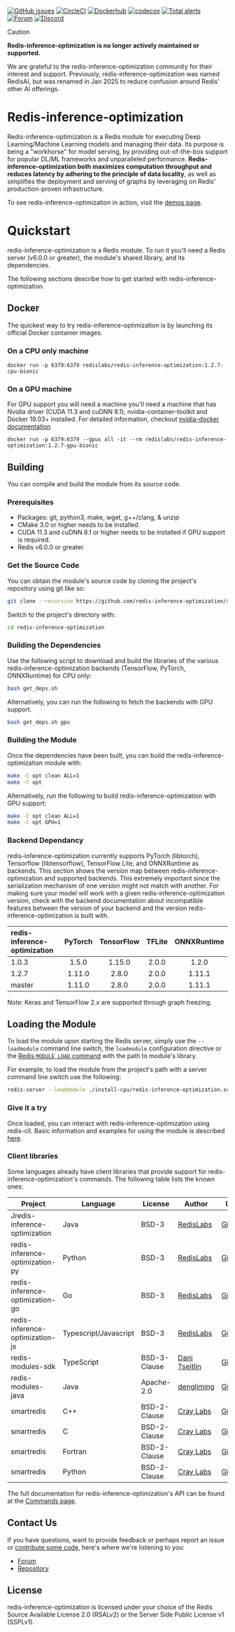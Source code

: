 [![GitHub issues](https://img.shields.io/github/release/redis-inference-optimization/redis-inference-optimization.svg?sort=semver)](https://github.com/redis-inference-optimization/redis-inference-optimization/releases/latest)
[![CircleCI](https://circleci.com/gh/redis-inference-optimization/redis-inference-optimization/tree/master.svg?style=svg)](https://circleci.com/gh/redis-inference-optimization/redis-inference-optimization/tree/master)
[![Dockerhub](https://img.shields.io/badge/dockerhub-redislabs%2Fredis-inference-optimization-blue)](https://hub.docker.com/r/redislabs/redis-inference-optimization/tags/)
[![codecov](https://codecov.io/gh/redis-inference-optimization/redis-inference-optimization/branch/master/graph/badge.svg)](https://codecov.io/gh/redis-inference-optimization/redis-inference-optimization)
[![Total alerts](https://img.shields.io/lgtm/alerts/g/redis-inference-optimization/redis-inference-optimization.svg?logo=lgtm&logoWidth=18)](https://lgtm.com/projects/g/redis-inference-optimization/redis-inference-optimization/alerts/)
[![Forum](https://img.shields.io/badge/Forum-redis-inference-optimization-blue)](https://forum.redislabs.com/c/modules/redis-inference-optimization)
[![Discord](https://img.shields.io/discord/697882427875393627?style=flat-square)](https://discord.gg/rTQm7UZ)

> [!CAUTION]
> **Redis-inference-optimization is no longer actively maintained or supported.**
>
> We are grateful to the redis-inference-optimization community for their interest and support.
> Previously, redis-inference-optimization was named RedisAI, but was renamed in Jan 2025 to reduce confusion around Redis' other AI offerings.

# Redis-inference-optimization
Redis-inference-optimization is a Redis module for executing Deep Learning/Machine Learning models and managing their data. Its purpose is being a "workhorse" for model serving, by providing out-of-the-box support for popular DL/ML frameworks and unparalleled performance. **Redis-inference-optimization both maximizes computation throughput and reduces latency by adhering to the principle of data locality**, as well as simplifies the deployment and serving of graphs by leveraging on Redis' production-proven infrastructure.

To see redis-inference-optimization in action, visit the [demos page](https://oss.redis.com/redis-inference-optimization/examples/). 

# Quickstart
redis-inference-optimization is a Redis module. To run it you'll need a Redis server (v6.0.0 or greater), the module's shared library, and its dependencies.

The following sections describe how to get started with redis-inference-optimization.

## Docker
The quickest way to try redis-inference-optimization is by launching its official Docker container images.
### On a CPU only machine
```
docker run -p 6379:6379 redislabs/redis-inference-optimization:1.2.7-cpu-bionic
```

### On a GPU machine
For GPU support you will need a machine you'll need a machine that has Nvidia driver (CUDA 11.3 and cuDNN 8.1), nvidia-container-toolkit and Docker 19.03+ installed. For detailed information, checkout [nvidia-docker documentation](https://github.com/NVIDIA/nvidia-docker)

```
docker run -p 6379:6379 --gpus all -it --rm redislabs/redis-inference-optimization:1.2.7-gpu-bionic
```


## Building
You can compile and build the module from its source code. 

### Prerequisites
* Packages: git, python3, make, wget, g++/clang, & unzip
* CMake 3.0 or higher needs to be installed.
* CUDA 11.3 and cuDNN 8.1 or higher needs to be installed if GPU support is required.
* Redis v6.0.0 or greater.

### Get the Source Code
You can obtain the module's source code by cloning the project's repository using git like so:

```sh
git clone --recursive https://github.com/redis-inference-optimization/redis-inference-optimization
```

Switch to the project's directory with:

```sh
cd redis-inference-optimization
```

### Building the Dependencies
Use the following script to download and build the libraries of the various redis-inference-optimization backends (TensorFlow, PyTorch, ONNXRuntime) for CPU only:

```sh
bash get_deps.sh
```

Alternatively, you can run the following to fetch the backends with GPU support.

```sh
bash get_deps.sh gpu
```

### Building the Module
Once the dependencies have been built, you can build the redis-inference-optimization module with:

```sh
make -C opt clean ALL=1
make -C opt
```

Alternatively, run the following to build redis-inference-optimization with GPU support:

```sh
make -C opt clean ALL=1
make -C opt GPU=1
```

### Backend Dependancy

redis-inference-optimization currently supports PyTorch (libtorch), Tensorflow (libtensorflow), TensorFlow Lite, and ONNXRuntime as backends. This section shows the version map between redis-inference-optimization and supported backends. This extremely important since the serialization mechanism of one version might not match with another. For making sure your model will work with a given redis-inference-optimization version, check with the backend documentation about incompatible features between the version of your backend and the version redis-inference-optimization is built with.


| redis-inference-optimization | PyTorch  | TensorFlow | TFLite | ONNXRuntime |
|:--------|:--------:|:----------:|:------:|:-----------:|
| 1.0.3   |  1.5.0   |   1.15.0   | 2.0.0  |    1.2.0    |
| 1.2.7   |  1.11.0  |   2.8.0    | 2.0.0  |   1.11.1    |
| master  |  1.11.0  |   2.8.0    | 2.0.0  |   1.11.1    |

Note: Keras and TensorFlow 2.x are supported through graph freezing. 

## Loading the Module
To load the module upon starting the Redis server, simply use the `--loadmodule` command line switch, the `loadmodule` configuration directive or the [Redis `MODULE LOAD` command](https://redis.io/commands/module-load) with the path to module's library.

For example, to load the module from the project's path with a server command line switch use the following:

```sh
redis-server --loadmodule ./install-cpu/redis-inference-optimization.so
```

### Give it a try

Once loaded, you can interact with redis-inference-optimization using redis-cli. Basic information and examples for using the module is described [here](https://oss.redis.com/redis-inference-optimization/intro/#getting-started).

### Client libraries
Some languages already have client libraries that provide support for redis-inference-optimization's commands. The following table lists the known ones:

| Project            | Language              | License      | Author                                           | URL                                                         |
| -------            | --------              | -------      | ------                                           | ---                                                         |
| Jredis-inference-optimization           | Java                  | BSD-3        | [RedisLabs](https://redislabs.com/)              | [Github](https://github.com/redis-inference-optimization/Jredis-inference-optimization)               |
| redis-inference-optimization-py         | Python                | BSD-3        | [RedisLabs](https://redislabs.com/)              | [Github](https://github.com/redis-inference-optimization/redis-inference-optimization-py)             |
| redis-inference-optimization-go         | Go                    | BSD-3        | [RedisLabs](https://redislabs.com/)              | [Github](https://github.com/redis-inference-optimization/redis-inference-optimization-go)             |
| redis-inference-optimization-js         | Typescript/Javascript | BSD-3        | [RedisLabs](https://redislabs.com/)              | [Github](https://github.com/redis-inference-optimization/redis-inference-optimization-js)             |
| redis-modules-sdk  | TypeScript            | BSD-3-Clause | [Dani Tseitlin](https://github.com/danitseitlin) | [Github](https://github.com/danitseitlin/redis-modules-sdk) |
| redis-modules-java | Java                  | Apache-2.0   | [dengliming](https://github.com/dengliming)      | [Github](https://github.com/dengliming/redis-modules-java)  |
| smartredis         | C++                   | BSD-2-Clause | [Cray Labs](https://github.com/CrayLabs)         | [Github](https://github.com/CrayLabs/SmartRedis)            |
| smartredis         | C                     | BSD-2-Clause | [Cray Labs](https://github.com/CrayLabs)         | [Github](https://github.com/CrayLabs/SmartRedis)            |
| smartredis         | Fortran               | BSD-2-Clause | [Cray Labs](https://github.com/CrayLabs)         | [Github](https://github.com/CrayLabs/SmartRedis)            |
| smartredis         | Python                | BSD-2-Clause | [Cray Labs](https://github.com/CrayLabs)         | [Github](https://github.com/CrayLabs/SmartRedis)            |



The full documentation for redis-inference-optimization's API can be found at the [Commands page](commands.md).

## Contact Us
If you have questions, want to provide feedback or perhaps report an issue or [contribute some code](contrib.md), here's where we're listening to you:

* [Forum](https://forum.redis.com/c/modules/redis-inference-optimization)
* [Repository](https://github.com/redis-inference-optimization/redis-inference-optimization/issues)

## License
redis-inference-optimization is licensed under your choice of the Redis Source Available License 2.0 (RSALv2) or the Server Side Public License v1 (SSPLv1).
